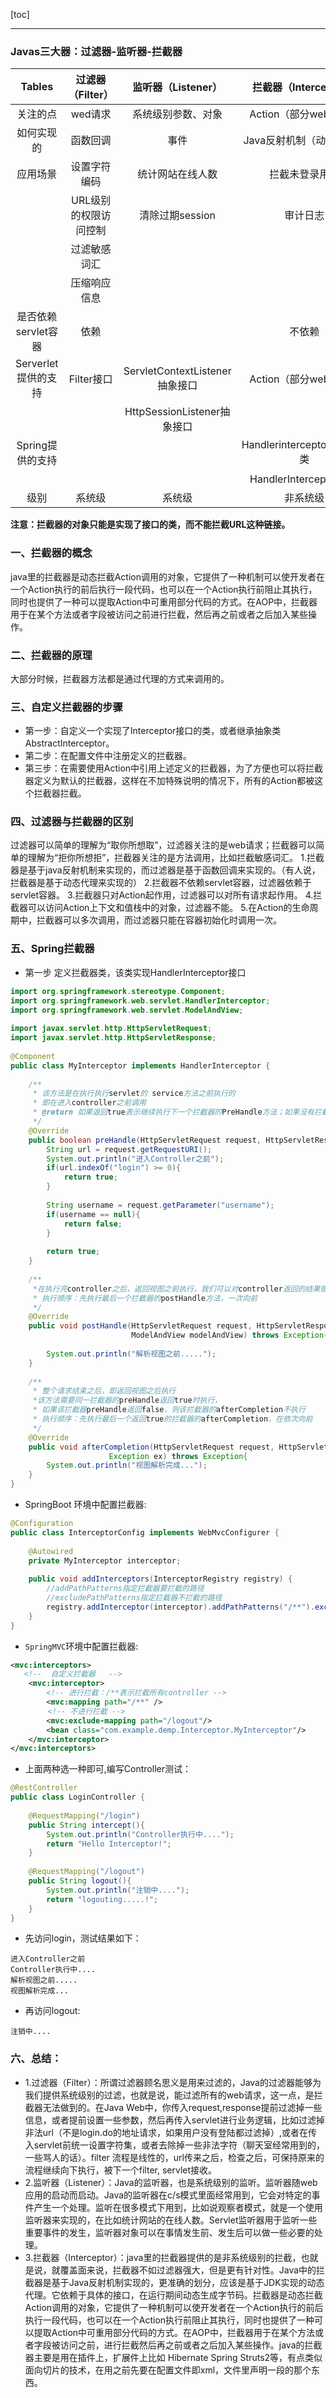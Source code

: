 [toc]

---

### Javas三大器：过滤器-监听器-拦截器

|       Tables        |   过滤器（Filter）    |       监听器（Listener）       |    拦截器（Interceptor）    |
| :-----------------: | :-------------------: | :----------------------------: | :-------------------------: |
|      关注的点       |        wed请求        |       系统级别参数、对象       |    Action（部分web请求）    |
|     如何实现的      |       函数回调        |              事件              |  Java反射机制（动态代理）   |
|      应用场景       |     设置字符编码      |        统计网站在线人数        |       拦截未登录用户        |
|                     | URL级别的权限访问控制 |        清除过期session         |          审计日志           |
|                     |     过滤敏感词汇      |                                |                             |
|                     |     压缩响应信息      |                                |                             |
| 是否依赖servlet容器 |         依赖          |                                |           不依赖            |
| Serverlet提供的支持 |      Filter接口       | ServletContextListener抽象接口 |    Action（部分web请求）    |
|                     |                       |  HttpSessionListener抽象接口   |                             |
|  Spring提供的支持   |                       |                                | HandlerinterceptorAdapter类 |
|                     |                       |                                |   HandlerInterceptor接口    |
|        级别         |        系统级         |             系统级             |          非系统级           |

**注意：拦截器的对象只能是实现了接口的类，而不能拦截URL这种链接。**

### 一、拦截器的概念

java里的拦截器是动态拦截Action调用的对象，它提供了一种机制可以使开发者在一个Action执行的前后执行一段代码，也可以在一个Action执行前阻止其执行，同时也提供了一种可以提取Action中可重用部分代码的方式。在AOP中，拦截器用于在某个方法或者字段被访问之前进行拦截，然后再之前或者之后加入某些操作。

### 二、拦截器的原理

大部分时候，拦截器方法都是通过代理的方式来调用的。

### 三、自定义拦截器的步骤

- 第一步：自定义一个实现了Interceptor接口的类，或者继承抽象类AbstractInterceptor。
- 第二步：在配置文件中注册定义的拦截器。
- 第三步：在需要使用Action中引用上述定义的拦截器，为了方便也可以将拦截器定义为默认的拦截器，这样在不加特殊说明的情况下，所有的Action都被这个拦截器拦截。

### 四、过滤器与拦截器的区别

过滤器可以简单的理解为“取你所想取”，过滤器关注的是web请求；拦截器可以简单的理解为“拒你所想拒”，拦截器关注的是方法调用，比如拦截敏感词汇。
 1.拦截器是基于java反射机制来实现的，而过滤器是基于函数回调来实现的。（有人说，拦截器是基于动态代理来实现的）
 2.拦截器不依赖servlet容器，过滤器依赖于servlet容器。
 3.拦截器只对Action起作用，过滤器可以对所有请求起作用。
 4.拦截器可以访问Action上下文和值栈中的对象，过滤器不能。
 5.在Action的生命周期中，拦截器可以多次调用，而过滤器只能在容器初始化时调用一次。

### 五、Spring拦截器

- 第一步 定义拦截器类，该类实现HandlerInterceptor接口

```java
import org.springframework.stereotype.Component;
import org.springframework.web.servlet.HandlerInterceptor;
import org.springframework.web.servlet.ModelAndView;
 
import javax.servlet.http.HttpServletRequest;
import javax.servlet.http.HttpServletResponse;
 
@Component
public class MyInterceptor implements HandlerInterceptor {
 
    /**
     * 该方法是在执行执行servlet的 service方法之前执行的
     * 即在进入controller之前调用
     * @return 如果返回true表示继续执行下一个拦截器的PreHandle方法；如果没有拦截器了,则执行controller
     */
    @Override
    public boolean preHandle(HttpServletRequest request, HttpServletResponse response, Object handler) throws Exception{
        String url = request.getRequestURI();
        System.out.println("进入Controller之前");
        if(url.indexOf("login") >= 0){
            return true;
        }
 
        String username = request.getParameter("username");
        if(username == null){
            return false;
        }
 
        return true;
    }
 
    /**
     *在执行完controller之后，返回视图之前执行，我们可以对controller返回的结果做处理
     * 执行顺序：先执行最后一个拦截器的postHandle方法，一次向前
     */
    @Override
    public void postHandle(HttpServletRequest request, HttpServletResponse response, Object handler,
                           ModelAndView modelAndView) throws Exception{
 
        System.out.println("解析视图之前.....");
    }
 
    /**
     * 整个请求结束之后，即返回视图之后执行
     *该方法需要同一拦截器的preHandle返回true时执行，
     * 如果该拦截器preHandle返回false，则该拦截器的afterCompletion不执行
     * 执行顺序：先执行最后一个返回true的拦截器的afterCompletion，在依次向前
     */
    @Override
    public void afterCompletion(HttpServletRequest request, HttpServletResponse response, Object handler,
                      Exception ex) throws Exception{
        System.out.println("视图解析完成...");
    }
}
```

- SpringBoot 环境中配置拦截器:

```java
@Configuration
public class InterceptorConfig implements WebMvcConfigurer {
 
    @Autowired
    private MyInterceptor interceptor;
 
    public void addInterceptors(InterceptorRegistry registry) {
        //addPathPatterns指定拦截器要拦截的路径
        //excludePathPatterns指定拦截器不拦截的路径
        registry.addInterceptor(interceptor).addPathPatterns("/**").excludePathPatterns("/logout");
    }
}
```

- `SpringMVC`环境中配置拦截器:

```xml
<mvc:interceptors>  
   <!--  自定义拦截器   -->
    <mvc:interceptor>  
        <!-- 进行拦截：/**表示拦截所有controller -->
        <mvc:mapping path="/**" />
    　　 <!-- 不进行拦截 -->
        <mvc:exclude-mapping path="/logout"/> 
        <bean class="com.example.demp.Interceptor.MyInterceptor"/>
    </mvc:interceptor>  
</mvc:interceptors> 
```

- 上面两种选一种即可,编写Controller测试：

```java
@RestController
public class LoginController {
 
    @RequestMapping("/login")
    public String intercept(){
        System.out.println("Controller执行中....");
        return "Hello Interceptor!";
    }
 
    @RequestMapping("/logout")
    public String logout(){
        System.out.println("注销中....");
        return "logouting.....!";
    }
}
```

- 先访问login，测试结果如下：

```text
进入Controller之前
Controller执行中....
解析视图之前.....
视图解析完成...
```

- 再访问logout:

```text
注销中....
```

### 六、总结：

- 1.过滤器（Filter）：所谓过滤器顾名思义是用来过滤的，Java的过滤器能够为我们提供系统级别的过滤，也就是说，能过滤所有的web请求，这一点，是拦截器无法做到的。在Java Web中，你传入request,response提前过滤掉一些信息，或者提前设置一些参数，然后再传入servlet进行业务逻辑，比如过滤掉非法url（不是login.do的地址请求，如果用户没有登陆都过滤掉）,或者在传入servlet前统一设置字符集，或者去除掉一些非法字符（聊天室经常用到的，一些骂人的话）。filter 流程是线性的，url传来之后，检查之后，可保持原来的流程继续向下执行，被下一个filter, servlet接收。
- 2.监听器（Listener）：Java的监听器，也是系统级别的监听。监听器随web应用的启动而启动。Java的监听器在c/s模式里面经常用到，它会对特定的事件产生一个处理。监听在很多模式下用到，比如说观察者模式，就是一个使用监听器来实现的，在比如统计网站的在线人数。Servlet监听器用于监听一些重要事件的发生，监听器对象可以在事情发生前、发生后可以做一些必要的处理。
- 3.拦截器（Interceptor）：java里的拦截器提供的是非系统级别的拦截，也就是说，就覆盖面来说，拦截器不如过滤器强大，但是更有针对性。Java中的拦截器是基于Java反射机制实现的，更准确的划分，应该是基于JDK实现的动态代理。它依赖于具体的接口，在运行期间动态生成字节码。拦截器是动态拦截Action调用的对象，它提供了一种机制可以使开发者在一个Action执行的前后执行一段代码，也可以在一个Action执行前阻止其执行，同时也提供了一种可以提取Action中可重用部分代码的方式。在AOP中，拦截器用于在某个方法或者字段被访问之前，进行拦截然后再之前或者之后加入某些操作。java的拦截器主要是用在插件上，扩展件上比如 Hibernate Spring Struts2等，有点类似面向切片的技术，在用之前先要在配置文件即xml，文件里声明一段的那个东西。